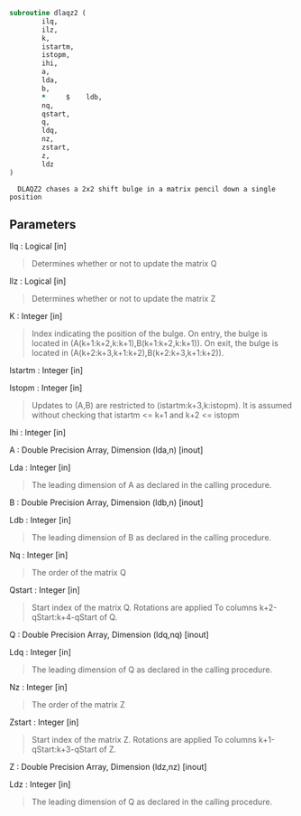 ```fortran
subroutine dlaqz2 (
		ilq,
		ilz,
		k,
		istartm,
		istopm,
		ihi,
		a,
		lda,
		b,
		*     $    ldb,
		nq,
		qstart,
		q,
		ldq,
		nz,
		zstart,
		z,
		ldz
)
```

      DLAQZ2 chases a 2x2 shift bulge in a matrix pencil down a single position

## Parameters
Ilq : Logical [in]
> Determines whether or not to update the matrix Q

Ilz : Logical [in]
> Determines whether or not to update the matrix Z

K : Integer [in]
> Index indicating the position of the bulge.
> On entry, the bulge is located in
> (A(k+1:k+2,k:k+1),B(k+1:k+2,k:k+1)).
> On exit, the bulge is located in
> (A(k+2:k+3,k+1:k+2),B(k+2:k+3,k+1:k+2)).

Istartm : Integer [in]

Istopm : Integer [in]
> Updates to (A,B) are restricted to
> (istartm:k+3,k:istopm). It is assumed
> without checking that istartm <= k+1 and
> k+2 <= istopm

Ihi : Integer [in]

A : Double Precision Array, Dimension (lda,n) [inout]

Lda : Integer [in]
> The leading dimension of A as declared in
> the calling procedure.

B : Double Precision Array, Dimension (ldb,n) [inout]

Ldb : Integer [in]
> The leading dimension of B as declared in
> the calling procedure.

Nq : Integer [in]
> The order of the matrix Q

Qstart : Integer [in]
> Start index of the matrix Q. Rotations are applied
> To columns k+2-qStart:k+4-qStart of Q.

Q : Double Precision Array, Dimension (ldq,nq) [inout]

Ldq : Integer [in]
> The leading dimension of Q as declared in
> the calling procedure.

Nz : Integer [in]
> The order of the matrix Z

Zstart : Integer [in]
> Start index of the matrix Z. Rotations are applied
> To columns k+1-qStart:k+3-qStart of Z.

Z : Double Precision Array, Dimension (ldz,nz) [inout]

Ldz : Integer [in]
> The leading dimension of Q as declared in
> the calling procedure.


